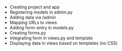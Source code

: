 - Creating project and app
- Registering models in admin.py
- Adding data via /admin
- Mapping URLs to views
- Adding form-entry in models.py
- Creating forms.py
- Integrating form in views.py and template
- Displaying data in views based on templates (no CSS)